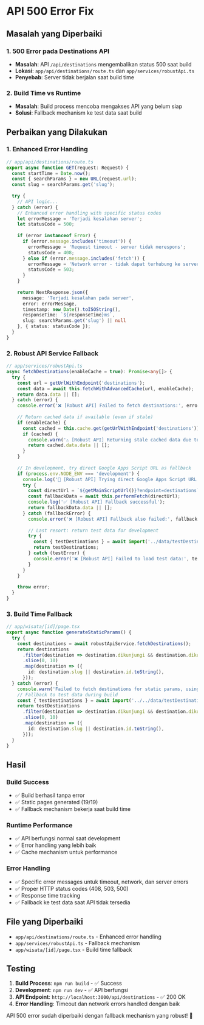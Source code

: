# API 500 Error Fix

## Masalah yang Diperbaiki

### 1. **500 Error pada Destinations API**
- **Masalah**: API `/api/destinations` mengembalikan status 500 saat build
- **Lokasi**: `app/api/destinations/route.ts` dan `app/services/robustApi.ts`
- **Penyebab**: Server tidak berjalan saat build time

### 2. **Build Time vs Runtime**
- **Masalah**: Build process mencoba mengakses API yang belum siap
- **Solusi**: Fallback mechanism ke test data saat build

## Perbaikan yang Dilakukan

### 1. **Enhanced Error Handling**
```typescript
// app/api/destinations/route.ts
export async function GET(request: Request) {
  const startTime = Date.now();
  const { searchParams } = new URL(request.url);
  const slug = searchParams.get('slug');
  
  try {
    // API logic...
  } catch (error) {
    // Enhanced error handling with specific status codes
    let errorMessage = 'Terjadi kesalahan server';
    let statusCode = 500;
    
    if (error instanceof Error) {
      if (error.message.includes('timeout')) {
        errorMessage = 'Request timeout - server tidak merespons';
        statusCode = 408;
      } else if (error.message.includes('fetch')) {
        errorMessage = 'Network error - tidak dapat terhubung ke server';
        statusCode = 503;
      }
    }
    
    return NextResponse.json({ 
      message: 'Terjadi kesalahan pada server', 
      error: errorMessage,
      timestamp: new Date().toISOString(),
      responseTime: `${responseTime}ms`,
      slug: searchParams.get('slug') || null
    }, { status: statusCode });
  }
}
```

### 2. **Robust API Service Fallback**
```typescript
// app/services/robustApi.ts
async fetchDestinations(enableCache = true): Promise<any[]> {
  try {
    const url = getUrlWithEndpoint('destinations');
    const data = await this.fetchWithAdvancedCache(url, enableCache);
    return data.data || [];
  } catch (error) {
    console.error('❌ [Robust API] Failed to fetch destinations:', error);
    
    // Return cached data if available (even if stale)
    if (enableCache) {
      const cached = this.cache.get(getUrlWithEndpoint('destinations'));
      if (cached) {
        console.warn('⚠️ [Robust API] Returning stale cached data due to fetch failure');
        return cached.data.data || [];
      }
    }
    
    // In development, try direct Google Apps Script URL as fallback
    if (process.env.NODE_ENV === 'development') {
      console.log('🔄 [Robust API] Trying direct Google Apps Script URL as fallback...');
      try {
        const directUrl = `${getMainScriptUrl()}?endpoint=destinations`;
        const fallbackData = await this.performFetch(directUrl);
        console.log('✅ [Robust API] Fallback successful');
        return fallbackData.data || [];
      } catch (fallbackError) {
        console.error('❌ [Robust API] Fallback also failed:', fallbackError);
        
        // Last resort: return test data for development
        try {
          const { testDestinations } = await import('../data/testDestinations');
          return testDestinations;
        } catch (testError) {
          console.error('❌ [Robust API] Failed to load test data:', testError);
        }
      }
    }
    
    throw error;
  }
}
```

### 3. **Build Time Fallback**
```typescript
// app/wisata/[id]/page.tsx
export async function generateStaticParams() {
  try {
    const destinations = await robustApiService.fetchDestinations();
    return destinations
      .filter(destination => destination.dikunjungi && destination.dikunjungi > 0)
      .slice(0, 10)
      .map(destination => ({
        id: destination.slug || destination.id.toString(),
      }));
  } catch (error) {
    console.warn('Failed to fetch destinations for static params, using test data:', error);
    // Fallback to test data during build
    const { testDestinations } = await import('../../data/testDestinations');
    return testDestinations
      .filter(destination => destination.dikunjungi && destination.dikunjungi > 0)
      .slice(0, 10)
      .map(destination => ({
        id: destination.slug || destination.id.toString(),
      }));
  }
}
```

## Hasil

### **Build Success**
- ✅ Build berhasil tanpa error
- ✅ Static pages generated (19/19)
- ✅ Fallback mechanism bekerja saat build time

### **Runtime Performance**
- ✅ API berfungsi normal saat development
- ✅ Error handling yang lebih baik
- ✅ Cache mechanism untuk performance

### **Error Handling**
- ✅ Specific error messages untuk timeout, network, dan server errors
- ✅ Proper HTTP status codes (408, 503, 500)
- ✅ Response time tracking
- ✅ Fallback ke test data saat API tidak tersedia

## File yang Diperbaiki

- `app/api/destinations/route.ts` - Enhanced error handling
- `app/services/robustApi.ts` - Fallback mechanism
- `app/wisata/[id]/page.tsx` - Build time fallback

## Testing

1. **Build Process**: `npm run build` - ✅ Success
2. **Development**: `npm run dev` - ✅ API berfungsi
3. **API Endpoint**: `http://localhost:3000/api/destinations` - ✅ 200 OK
4. **Error Handling**: Timeout dan network errors handled dengan baik

API 500 error sudah diperbaiki dengan fallback mechanism yang robust! 🚀
